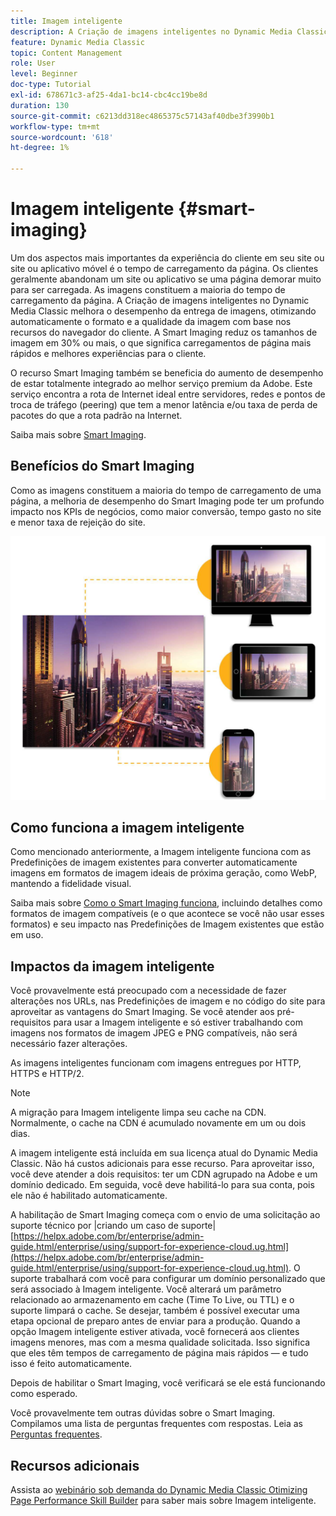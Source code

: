 ```yaml
---
title: Imagem inteligente
description: A Criação de imagens inteligentes no Dynamic Media Classic melhora o desempenho da entrega de imagens, otimizando automaticamente o formato e a qualidade da imagem com base nos recursos do navegador do cliente. Ele faz isso trabalhando com Predefinições de imagem existentes. Saiba mais sobre a Criação de imagens inteligentes e como usá-la para oferecer melhores experiências aos clientes por meio de carregamentos de página mais rápidos.
feature: Dynamic Media Classic
topic: Content Management
role: User
level: Beginner
doc-type: Tutorial
exl-id: 678671c3-af25-4da1-bc14-cbc4cc19be8d
duration: 130
source-git-commit: c6213dd318ec4865375c57143af40dbe3f3990b1
workflow-type: tm+mt
source-wordcount: '618'
ht-degree: 1%

---
```


# Imagem inteligente {#smart-imaging}

Um dos aspectos mais importantes da experiência do cliente em seu site ou site ou aplicativo móvel é o tempo de carregamento da página. Os clientes geralmente abandonam um site ou aplicativo se uma página demorar muito para ser carregada. As imagens constituem a maioria do tempo de carregamento da página. A Criação de imagens inteligentes no Dynamic Media Classic melhora o desempenho da entrega de imagens, otimizando automaticamente o formato e a qualidade da imagem com base nos recursos do navegador do cliente. A Smart Imaging reduz os tamanhos de imagem em 30% ou mais, o que significa carregamentos de página mais rápidos e melhores experiências para o cliente.

O recurso Smart Imaging também se beneficia do aumento de desempenho de estar totalmente integrado ao melhor serviço premium da Adobe. Este serviço encontra a rota de Internet ideal entre servidores, redes e pontos de troca de tráfego (peering) que tem a menor latência e/ou taxa de perda de pacotes do que a rota padrão na Internet.

Saiba mais sobre [Smart Imaging](https://experienceleague.adobe.com/docs/experience-manager-65/assets/dynamic/imaging-faq.html?lang=pt-BR).

## Benefícios do Smart Imaging

Como as imagens constituem a maioria do tempo de carregamento de uma página, a melhoria de desempenho do Smart Imaging pode ter um profundo impacto nos KPIs de negócios, como maior conversão, tempo gasto no site e menor taxa de rejeição do site.

![imagem](assets/smart-imaging/smart-imaging-1.png)

## Como funciona a imagem inteligente

Como mencionado anteriormente, a Imagem inteligente funciona com as Predefinições de imagem existentes para converter automaticamente imagens em formatos de imagem ideais de próxima geração, como WebP, mantendo a fidelidade visual.

Saiba mais sobre [Como o Smart Imaging funciona](https://experienceleague.adobe.com/docs/experience-manager-65/assets/dynamic/imaging-faq.html?lang=pt-BR#how-does-smart-imaging-work), incluindo detalhes como formatos de imagem compatíveis (e o que acontece se você não usar esses formatos) e seu impacto nas Predefinições de Imagem existentes que estão em uso.

## Impactos da imagem inteligente

Você provavelmente está preocupado com a necessidade de fazer alterações nos URLs, nas Predefinições de imagem e no código do site para aproveitar as vantagens do Smart Imaging. Se você atender aos pré-requisitos para usar a Imagem inteligente e só estiver trabalhando com imagens nos formatos de imagem JPEG e PNG compatíveis, não será necessário fazer alterações.

As imagens inteligentes funcionam com imagens entregues por HTTP, HTTPS e HTTP/2.

>[!NOTE]
>
>A migração para Imagem inteligente limpa seu cache na CDN. Normalmente, o cache na CDN é acumulado novamente em um ou dois dias.

A imagem inteligente está incluída em sua licença atual do Dynamic Media Classic. Não há custos adicionais para esse recurso. Para aproveitar isso, você deve atender a dois requisitos: ter um CDN agrupado na Adobe e um domínio dedicado. Em seguida, você deve habilitá-lo para sua conta, pois ele não é habilitado automaticamente.

A habilitação de Smart Imaging começa com o envio de uma solicitação ao suporte técnico por |criando um caso de suporte| [https://helpx.adobe.com/br/enterprise/admin-guide.html/enterprise/using/support-for-experience-cloud.ug.html](https://helpx.adobe.com/br/enterprise/admin-guide.html/enterprise/using/support-for-experience-cloud.ug.html). O suporte trabalhará com você para configurar um domínio personalizado que será associado à Imagem inteligente. Você alterará um parâmetro relacionado ao armazenamento em cache (Time To Live, ou TTL) e o suporte limpará o cache. Se desejar, também é possível executar uma etapa opcional de preparo antes de enviar para a produção. Quando a opção Imagem inteligente estiver ativada, você fornecerá aos clientes imagens menores, mas com a mesma qualidade solicitada. Isso significa que eles têm tempos de carregamento de página mais rápidos — e tudo isso é feito automaticamente.

Depois de habilitar o Smart Imaging, você verificará se ele está funcionando como esperado.

Você provavelmente tem outras dúvidas sobre o Smart Imaging. Compilamos uma lista de perguntas frequentes com respostas. Leia as [Perguntas frequentes](https://experienceleague.adobe.com/docs/experience-manager-65/assets/dynamic/imaging-faq.html?lang=pt-BR).

## Recursos adicionais

Assista ao [webinário sob demanda do Dynamic Media Classic Otimizing Page Performance Skill Builder](https://seminars.adobeconnect.com/pzc1gw0cihpv) para saber mais sobre Imagem inteligente.
